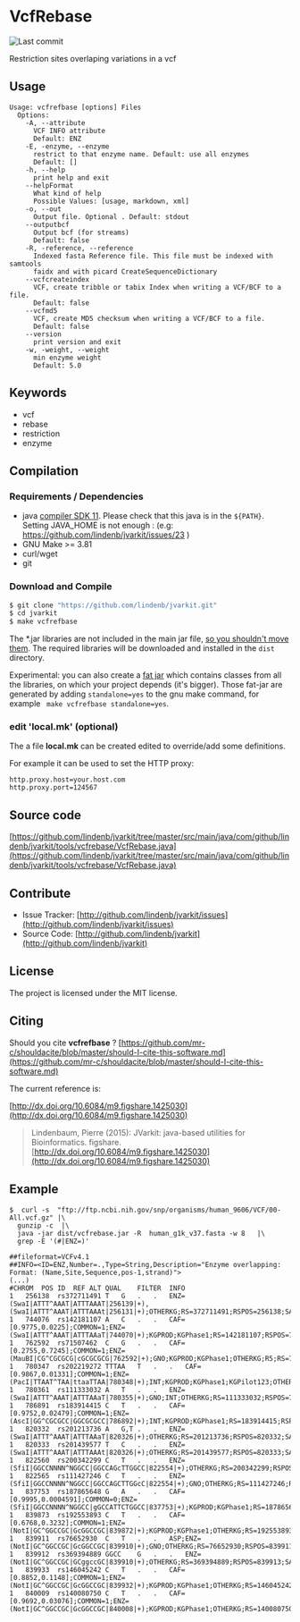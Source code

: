 # VcfRebase

![Last commit](https://img.shields.io/github/last-commit/lindenb/jvarkit.png)

Restriction sites overlaping variations in a vcf


## Usage

```
Usage: vcfrefbase [options] Files
  Options:
    -A, --attribute
      VCF INFO attribute
      Default: ENZ
    -E, -enzyme, --enzyme
      restrict to that enzyme name. Default: use all enzymes
      Default: []
    -h, --help
      print help and exit
    --helpFormat
      What kind of help
      Possible Values: [usage, markdown, xml]
    -o, --out
      Output file. Optional . Default: stdout
    --outputbcf
      Output bcf (for streams)
      Default: false
    -R, -reference, --reference
      Indexed fasta Reference file. This file must be indexed with samtools 
      faidx and with picard CreateSequenceDictionary
    --vcfcreateindex
      VCF, create tribble or tabix Index when writing a VCF/BCF to a file.
      Default: false
    --vcfmd5
      VCF, create MD5 checksum when writing a VCF/BCF to a file.
      Default: false
    --version
      print version and exit
    -w, -weight, --weight
      min enzyme weight
      Default: 5.0

```


## Keywords

 * vcf
 * rebase
 * restriction
 * enzyme


## Compilation

### Requirements / Dependencies

* java [compiler SDK 11](https://jdk.java.net/11/). Please check that this java is in the `${PATH}`. Setting JAVA_HOME is not enough : (e.g: https://github.com/lindenb/jvarkit/issues/23 )
* GNU Make >= 3.81
* curl/wget
* git


### Download and Compile

```bash
$ git clone "https://github.com/lindenb/jvarkit.git"
$ cd jvarkit
$ make vcfrefbase
```

The *.jar libraries are not included in the main jar file, [so you shouldn't move them](https://github.com/lindenb/jvarkit/issues/15#issuecomment-140099011 ).
The required libraries will be downloaded and installed in the `dist` directory.

Experimental: you can also create a [fat jar](https://stackoverflow.com/questions/19150811/) which contains classes from all the libraries, on which your project depends (it's bigger). Those fat-jar are generated by adding `standalone=yes` to the gnu make command, for example ` make vcfrefbase standalone=yes`.

### edit 'local.mk' (optional)

The a file **local.mk** can be created edited to override/add some definitions.

For example it can be used to set the HTTP proxy:

```
http.proxy.host=your.host.com
http.proxy.port=124567
```
## Source code 

[https://github.com/lindenb/jvarkit/tree/master/src/main/java/com/github/lindenb/jvarkit/tools/vcfrebase/VcfRebase.java](https://github.com/lindenb/jvarkit/tree/master/src/main/java/com/github/lindenb/jvarkit/tools/vcfrebase/VcfRebase.java)


## Contribute

- Issue Tracker: [http://github.com/lindenb/jvarkit/issues](http://github.com/lindenb/jvarkit/issues)
- Source Code: [http://github.com/lindenb/jvarkit](http://github.com/lindenb/jvarkit)

## License

The project is licensed under the MIT license.

## Citing

Should you cite **vcfrefbase** ? [https://github.com/mr-c/shouldacite/blob/master/should-I-cite-this-software.md](https://github.com/mr-c/shouldacite/blob/master/should-I-cite-this-software.md)

The current reference is:

[http://dx.doi.org/10.6084/m9.figshare.1425030](http://dx.doi.org/10.6084/m9.figshare.1425030)

> Lindenbaum, Pierre (2015): JVarkit: java-based utilities for Bioinformatics. figshare.
> [http://dx.doi.org/10.6084/m9.figshare.1425030](http://dx.doi.org/10.6084/m9.figshare.1425030)

 
 ## Example
 

 ```
 $  curl -s  "ftp://ftp.ncbi.nih.gov/snp/organisms/human_9606/VCF/00-All.vcf.gz" |\
   gunzip -c  |\
   java -jar dist/vcfrebase.jar -R  human_g1k_v37.fasta -w 8   |\
   grep -E '(#|ENZ=)' 

##fileformat=VCFv4.1
##INFO=<ID=ENZ,Number=.,Type=String,Description="Enzyme overlapping: Format: (Name,Site,Sequence,pos-1,strand)">
(...)
#CHROM	POS	ID	REF	ALT	QUAL	FILTER	INFO
1	256138	rs372711491	T	G	.	.	ENZ=(SwaI|ATTT^AAAT|ATTTAAAT|256139|+),(SwaI|ATTT^AAAT|ATTTAAAt|256131|+);OTHERKG;RS=372711491;RSPOS=256138;SAO=0;SSR=0;VC=SNV;VP=0x050000000001000002000100;WGT=1;dbSNPBuildID=138
1	744076	rs142181107	A	C	.	.	CAF=[0.9775,0.0225];COMMON=1;ENZ=(SwaI|ATTT^AAAT|ATTTAAaT|744070|+);KGPROD;KGPhase1;RS=142181107;RSPOS=744076;SAO=0;SSR=0;VC=SNV;VP=0x050000000001100014000100;WGT=1;dbSNPBuildID=134
1	762592	rs71507462	C	G	.	.	CAF=[0.2755,0.7245];COMMON=1;ENZ=(MauBI|CG^CGCGCG|cGCGCGCG|762592|+);GNO;KGPROD;KGPhase1;OTHERKG;R5;RS=71507462;RSPOS=762592;SAO=0;SLO;SSR=0;VC=SNV;VP=0x050100020001100116000100;WGT=1;dbSNPBuildID=130
1	780347	rs202219272	TTTAA	T	.	.	CAF=[0.9867,0.01331];COMMON=1;ENZ=(PacI|TTAAT^TAA|ttaaTTAA|780348|+);INT;KGPROD;KGPhase1;KGPilot123;OTHERKG;RS=202219272;RSPOS=780348;SAO=0;SSR=0;VC=DIV;VP=0x05000008000110001e000200;WGT=1;dbSNPBuildID=137
1	780361	rs111333032	A	T	.	.	ENZ=(SwaI|ATTT^AAAT|ATTTAAaT|780355|+);GNO;INT;OTHERKG;RS=111333032;RSPOS=780361;SAO=0;SLO;SSR=0;VC=SNV;VP=0x050100080001000102000100;WGT=1;dbSNPBuildID=132
1	786891	rs183914415	C	T	.	.	CAF=[0.9752,0.02479];COMMON=1;ENZ=(AscI|GG^CGCGCC|GGCGCGCC|786892|+);INT;KGPROD;KGPhase1;RS=183914415;RSPOS=786891;SAO=0;SSR=0;VC=SNV;VP=0x050000080001100014000100;WGT=1;dbSNPBuildID=135
1	820332	rs201213736	A	G,T	.	.	ENZ=(SwaI|ATTT^AAAT|ATTTAAaT|820326|+);OTHERKG;RS=201213736;RSPOS=820332;SAO=0;SSR=0;VC=SNV;VP=0x050000000001000002000100;WGT=1;dbSNPBuildID=137
1	820333	rs201439577	T	C	.	.	ENZ=(SwaI|ATTT^AAAT|ATTTAAAt|820326|+);OTHERKG;RS=201439577;RSPOS=820333;SAO=0;SSR=0;VC=SNV;VP=0x050000000001000002000100;WGT=1;dbSNPBuildID=137
1	822560	rs200342299	C	T	.	.	ENZ=(SfiI|GGCCNNNN^NGGCC|GGCCAGcTTGGCC|822554|+);OTHERKG;RS=200342299;RSPOS=822560;SAO=0;SSR=0;VC=SNV;VP=0x050000000001000002000100;WGT=1;dbSNPBuildID=137
1	822565	rs111427246	C	T	.	.	ENZ=(SfiI|GGCCNNNN^NGGCC|GGCCAGCTTGGcC|822554|+);GNO;OTHERKG;RS=111427246;RSPOS=822565;SAO=0;SLO;SSR=0;VC=SNV;VP=0x050100000001000102000100;WGT=1;dbSNPBuildID=132
1	837753	rs187865648	G	A	.	.	CAF=[0.9995,0.0004591];COMMON=0;ENZ=(SfiI|GGCCNNNN^NGGCC|gGCCATTCTGGCC|837753|+);KGPROD;KGPhase1;RS=187865648;RSPOS=837753;SAO=0;SSR=0;VC=SNV;VP=0x050000000001000014000100;WGT=1;dbSNPBuildID=135
1	839873	rs192553893	C	T	.	.	CAF=[0.6768,0.3232];COMMON=1;ENZ=(NotI|GC^GGCCGC|GcGGCCGC|839872|+);KGPROD;KGPhase1;OTHERKG;RS=192553893;RSPOS=839873;SAO=0;SSR=0;VC=SNV;VP=0x050000000001100016000100;WGT=1;dbSNPBuildID=135
1	839911	rs76652930	C	T	.	.	ASP;ENZ=(NotI|GC^GGCCGC|GcGGCCGC|839910|+);GNO;OTHERKG;RS=76652930;RSPOS=839911;SAO=0;SSR=0;VC=SNV;VP=0x050000000005000102000100;WGT=1;dbSNPBuildID=131
1	839912	rs369394889	GGCC	G	.	.	ENZ=(NotI|GC^GGCCGC|GCggccGC|839910|+);OTHERKG;RS=369394889;RSPOS=839913;SAO=0;SSR=0;VC=DIV;VP=0x050000000001000002000200;WGT=1;dbSNPBuildID=138
1	839933	rs146045242	C	T	.	.	CAF=[0.8852,0.1148];COMMON=1;ENZ=(NotI|GC^GGCCGC|GcGGCCGC|839932|+);KGPROD;KGPhase1;OTHERKG;RS=146045242;RSPOS=839933;SAO=0;SSR=0;VC=SNV;VP=0x050000000001100016000100;WGT=1;dbSNPBuildID=134
1	840009	rs140080750	C	T	.	.	CAF=[0.9692,0.03076];COMMON=1;ENZ=(NotI|GC^GGCCGC|GcGGCCGC|840008|+);KGPROD;KGPhase1;OTHERKG;RS=140080750;RSPOS=840009;SAO=0;SSR=0;VC=SNV;VP=0x050000000001100016000100;WGT=1;dbSNPBuildID=134
```
 

